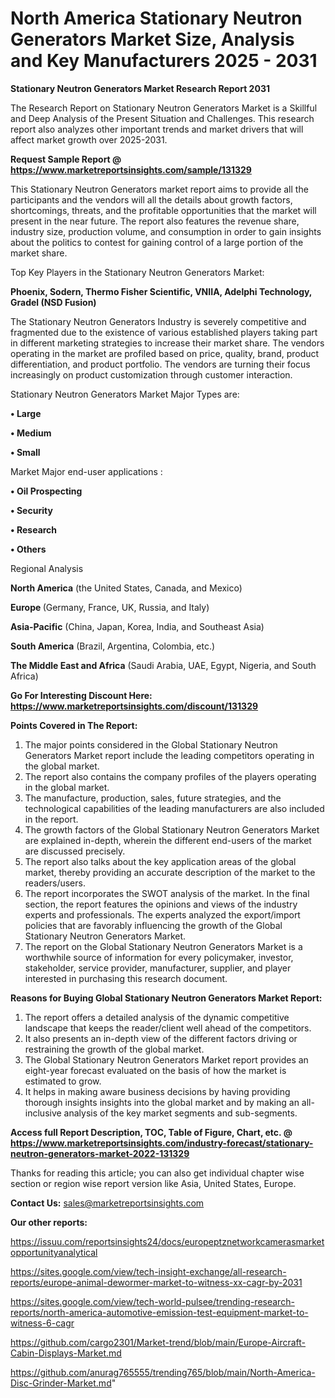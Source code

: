 # North America Stationary Neutron Generators Market Size, Analysis and Key Manufacturers 2025 - 2031

<strong>Stationary Neutron Generators Market Research Report 2031</strong>

The Research Report on Stationary Neutron Generators Market is a Skillful and Deep Analysis of the Present Situation and Challenges. This research report also analyzes other important trends and market drivers that will affect market growth over 2025-2031.

<strong>Request Sample Report @ <a href=https://www.marketreportsinsights.com/sample/131329>https://www.marketreportsinsights.com/sample/131329</a></strong>

This Stationary Neutron Generators market report aims to provide all the participants and the vendors will all the details about growth factors, shortcomings, threats, and the profitable opportunities that the market will present in the near future. The report also features the revenue share, industry size, production volume, and consumption in order to gain insights about the politics to contest for gaining control of a large portion of the market share.

Top Key Players in the Stationary Neutron Generators Market:

<strong>Phoenix, Sodern, Thermo Fisher Scientific, VNIIA, Adelphi Technology, Gradel (NSD Fusion)</strong>

The Stationary Neutron Generators Industry is severely competitive and fragmented due to the existence of various established players taking part in different marketing strategies to increase their market share. The vendors operating in the market are profiled based on price, quality, brand, product differentiation, and product portfolio. The vendors are turning their focus increasingly on product customization through customer interaction.

Stationary Neutron Generators Market Major Types are:

<strong>• Large

• Medium

• Small</strong>

Market Major end-user applications :

<strong>• Oil Prospecting

• Security

• Research

• Others</strong>

Regional Analysis

</u><strong><b>North America</b></strong> (the United States, Canada, and Mexico)

<strong><b>Europe </b></strong>(Germany, France, UK, Russia, and Italy)

<strong><b>Asia-Pacific</b></strong> (China, Japan, Korea, India, and Southeast Asia)

<strong><b>South America</b></strong> (Brazil, Argentina, Colombia, etc.)

<strong><b>The Middle East and Africa</b></strong> (Saudi Arabia, UAE, Egypt, Nigeria, and South Africa)

<strong>Go For Interesting Discount Here: <a href=https://www.marketreportsinsights.com/discount/131329>https://www.marketreportsinsights.com/discount/131329</a></strong>

<strong>Points Covered in The Report:</strong>
<ol>
  <li>The major points considered in the Global Stationary Neutron Generators Market report include the leading competitors operating in the global market.</li>
  <li>The report also contains the company profiles of the players operating in the global market.</li>
  <li>The manufacture, production, sales, future strategies, and the technological capabilities of the leading manufacturers are also included in the report.</li>
  <li>The growth factors of the Global Stationary Neutron Generators Market are explained in-depth, wherein the different end-users of the market are discussed precisely.</li>
  <li>The report also talks about the key application areas of the global market, thereby providing an accurate description of the market to the readers/users.</li>
  <li>The report incorporates the SWOT analysis of the market. In the final section, the report features the opinions and views of the industry experts and professionals. The experts analyzed the export/import policies that are favorably influencing the growth of the Global Stationary Neutron Generators Market.</li>
  <li>The report on the Global Stationary Neutron Generators Market is a worthwhile source of information for every policymaker, investor, stakeholder, service provider, manufacturer, supplier, and player interested in purchasing this research document.</li>
</ol>
<strong>Reasons for Buying Global Stationary Neutron Generators Market Report:</strong>

<ol>
  <li>The report offers a detailed analysis of the dynamic competitive landscape that keeps the reader/client well ahead of the competitors.</li>
  <li>It also presents an in-depth view of the different factors driving or restraining the growth of the global market.</li>
  <li>The Global Stationary Neutron Generators Market report provides an eight-year forecast evaluated on the basis of how the market is estimated to grow.</li>
  <li>It helps in making aware business decisions by having providing thorough insights insights into the global market and by making an all-inclusive analysis of the key market segments and sub-segments.</li>
</ol>
<strong>Access full Report Description, TOC, Table of Figure, Chart, etc. @ <a href=https://www.marketreportsinsights.com/industry-forecast/stationary-neutron-generators-market-2022-131329>https://www.marketreportsinsights.com/industry-forecast/stationary-neutron-generators-market-2022-131329</a></strong>


Thanks for reading this article; you can also get individual chapter wise section or region wise report version like Asia, United States, Europe.

<strong>Contact Us:</strong>
sales@marketreportsinsights.com

<strong>Our other reports:</strong>

<a href=https://issuu.com/reportsinsights24/docs/europeptznetworkcamerasmarketopportunityanalytical>https://issuu.com/reportsinsights24/docs/europeptznetworkcamerasmarketopportunityanalytical</a>

<a href=https://sites.google.com/view/tech-insight-exchange/all-research-reports/europe-animal-dewormer-market-to-witness-xx-cagr-by-2031>https://sites.google.com/view/tech-insight-exchange/all-research-reports/europe-animal-dewormer-market-to-witness-xx-cagr-by-2031</a>

<a href=https://sites.google.com/view/tech-world-pulsee/trending-research-reports/north-america-automotive-emission-test-equipment-market-to-witness-6-cagr>https://sites.google.com/view/tech-world-pulsee/trending-research-reports/north-america-automotive-emission-test-equipment-market-to-witness-6-cagr</a>

<a href=https://github.com/cargo2301/Market-trend/blob/main/Europe-Aircraft-Cabin-Displays-Market.md>https://github.com/cargo2301/Market-trend/blob/main/Europe-Aircraft-Cabin-Displays-Market.md</a>

<a href=https://github.com/anurag765555/trending765/blob/main/North-America-Disc-Grinder-Market.md>https://github.com/anurag765555/trending765/blob/main/North-America-Disc-Grinder-Market.md</a>"
